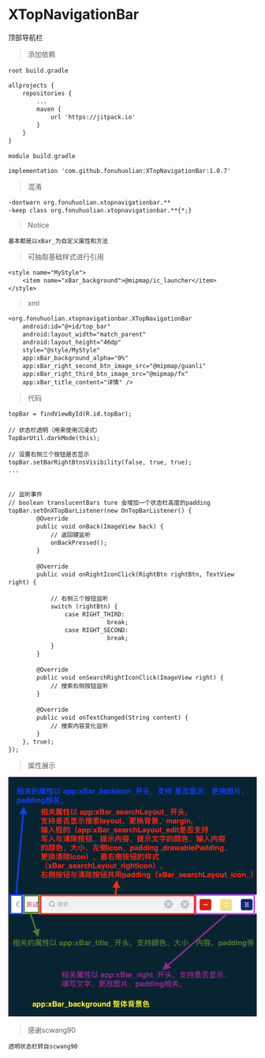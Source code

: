 # XTopNavigationBar
顶部导航栏

> 添加依赖

`root build.gradle `
```
allprojects {
    repositories {
        ...
        maven {
            url 'https://jitpack.io'
        }
    }
}
```
`module build.gradle `
```
implementation 'com.github.fonuhuolian:XTopNavigationBar:1.0.7'
```

> 混淆
```
-dontwarn org.fonuhuolian.xtopnavigationbar.**
-keep class org.fonuhuolian.xtopnavigationbar.**{*;}
```

> Notice
```
基本都是以xBar_为自定义属性和方法
```
> 可抽取基础样式进行引用
```
<style name="MyStyle">
    <item name="xBar_background">@mipmap/ic_launcher</item>
</style>
```

> xml

```
<org.fonuhuolian.xtopnavigationbar.XTopNavigationBar
    android:id="@+id/top_bar"
    android:layout_width="match_parent"
    android:layout_height="46dp"
    style="@style/MyStyle"
    app:xBar_background_alpha="0%"
    app:xBar_right_second_btn_image_src="@mipmap/guanli"
    app:xBar_right_third_btn_image_src="@mipmap/fx"
    app:xBar_title_content="详情" />
```

> 代码

```
topBar = findViewById(R.id.topBar);

// 状态栏透明（用来使用沉浸式）
TopBarUtil.darkMode(this);

// 设置右侧三个按钮是否显示
topBar.setBarRightBtnsVisibility(false, true, true);
...


// 监听事件
// boolean translucentBars ture 会增加一个状态栏高度的padding
topBar.setOnXTopBarListener(new OnTopBarListener() {
        @Override
        public void onBack(ImageView back) {
            // 返回键监听
            onBackPressed();
        }

        @Override
        public void onRightIconClick(RightBtn rightBtn, TextView right) {

            // 右侧三个按钮监听
            switch (rightBtn) {
                case RIGHT_THIRD:
                            break;
                case RIGHT_SECOND:
                            break;
            }
        }

        @Override
        public void onSearchRightIconClick(ImageView right) {
            // 搜索右侧按钮监听
        }

        @Override
        public void onTextChanged(String content) {
            // 搜索内容变化监听
        }
    }, true);
});
```

> 属性展示

![属性](https://github.com/fonuhuolian/XTopNavigationBar/blob/master/app/doc/info.png?raw=true)

> 感谢scwang90
```
透明状态栏转自scwang90
```
